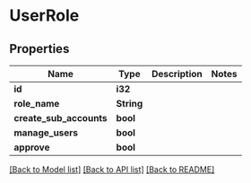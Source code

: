 # UserRole

## Properties

Name | Type | Description | Notes
------------ | ------------- | ------------- | -------------
**id** | **i32** |  | 
**role_name** | **String** |  | 
**create_sub_accounts** | **bool** |  | 
**manage_users** | **bool** |  | 
**approve** | **bool** |  | 

[[Back to Model list]](../README.md#documentation-for-models) [[Back to API list]](../README.md#documentation-for-api-endpoints) [[Back to README]](../README.md)


